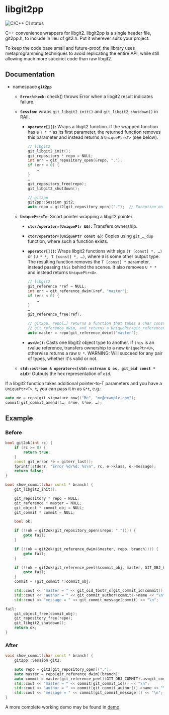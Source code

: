 # libgit2pp

![C/C++ CI status](https://github.com/marcelocantos/libgit2pp/workflows/C%2fC%2b%2b%20CI/badge.svg)

C++ convenience wrappers for libgit2. libgit2pp is a single header file, git2pp.h,
to include in lieu of git2.h. Put it wherever suits your project.

To keep the code base small and future-proof, the library uses metaprogramming
techniques to avoid replicating the entire API, while still allowing much more
succinct code than raw libgit2.

## Documentation

* namespace **`git2pp`**

  * **`Error`**/**`check`:** check() throws Error when a libgit2 result indicates failure.

  * **`Session`:** wraps `git_libgit2_init()` and `git_libgit2_shutdown()` in RAII.

    * **`operator[]()`:** Wraps a libgit2 function. If the wrapped function has a `T * *`
      as its first parameter, the returned function removes this parameter and instead
      returns a `UniquePtr<T>` (see below).

      ```cpp
      // libgit2
      git_libgit2_init();
      git_repository * repo = NULL;
      int err = git_repository_open(&repo, ".");
      if (err < 0) {
          …
      }
      …
      git_repository_free(repo);
      git_libgit2_shutdown();
      ```

      ```cpp
      // git2pp
      git2pp::Session git2;
      auto repo = git2[git_repository_open](".");  // Exception on failure.
      ```

  * **`UniquePtr<T>`:** Smart pointer wrapping a libgit2 pointer.

    * **`ctor/operator=(UniquePtr &&)`:** Transfers ownership.

    * **`ctor/operator=(UniquePtr const &)`:** Copies using `git_…_dup` function,
      where such a function exists.

    * **`operator[]()`:** Wraps libgit2 functions with sigs `(T [const] *, …)` or
      `(U * *, T [const] *, …)`, where `U` is some other output type. The resulting
      function removes the `T [const] *` parameter, instead passing `this` behind the
      scenes. It also removes `U * *` and instead returns `UniquePtr<U>`.

      ```cpp
      // libgit2
      git_reference *ref = NULL;
      int err = git_reference_dwim(&ref, "master");
      if (err < 0) {
          …
      }
      …
      git_reference_free(ref);
      ```

      ```cpp
      // git2pp. repo[…] returns a function that takes a char const *, calls
      // git_reference_dwim, and returns a UniquePtr<git_reference>.
      auto master = repo[git_reference_dwim]("master");
      ```

    * **`as<U>()`:** Casts one libgit2 object type to another. If `this` is an
      rvalue reference, transfers ownership to a new `UniquePtr<U>`, otherwise
      returns a raw `U *`. WARNING: Will succeed for any pair of types,
      whether it's valid or not.

  * **`std::ostream & operator<<(std::ostream & os, git_oid const * oid)`:**
    Outputs the hex representation of `oid`.


If a libgit2 function takes additional pointer-to-T parameters and you have
a `UniquePtr<T>`, `t`, you can pass it in as `&*t`, e.g.:

```cpp
auto me = repo[git_signature_now]("Me", "me@example.com");
commit[git_commit_amend](…, &*me, &*me, …);
```

## Example

### Before

```cpp
bool git2ok(int rc) {
    if (rc >= 0) {
        return true;
    }
    const git_error *e = giterr_last();
    fprintf(stderr, "Error %d/%d: %s\n", rc, e->klass, e->message);
    return false;
}

bool show_commit(char const * branch) {
    git_libgit2_init();

    git_repository * repo = NULL;
    git_reference * master = NULL;
    git_object * commit_obj = NULL;
    git_commit * commit = NULL;

    bool ok;

    if (!(ok = git2ok(git_repository_open(&repo, ".")))) {
        goto fail;
    }

    if (!(ok = git2ok(git_reference_dwim(&master, repo, branch)))) {
        goto fail;
    }

    if (!(ok = git2ok(git_reference_peel(&commit_obj, master, GIT_OBJ_COMMIT)))) {
        goto fail;
    }
    commit = (git_commit *)commit_obj;

    std::cout << "master = " << git_oid_tostr_s(git_commit_id(commit)) << "\n";
    std::cout << "author = " << git_commit_author(commit)->name << "\n";
    std::cout << "message = " << git_commit_message(commit) << "\n";

fail:
    git_object_free(commit_obj);
    git_repository_free(repo);
    git_libgit2_shutdown();
    return ok;
}
```

### After

```cpp
void show_commit(char const * branch) {
    git2pp::Session git2;

    auto repo = git2[git_repository_open](".");
    auto master = repo[git_reference_dwim](branch);
    auto commit = master[git_reference_peel](GIT_OBJ_COMMIT).as<git_commit>();
    std::cout << "master = " << commit[git_commit_id]() << "\n";
    std::cout << "author = " << commit[git_commit_author]()->name << "\n";
    std::cout << "message = " << commit[git_commit_message]() << "\n";
}
```

A more complete working demo may be found in [demo](demo).
